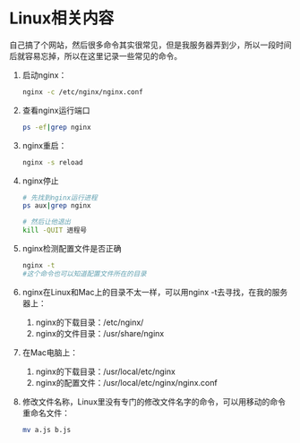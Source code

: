 # Linux相关内容

自己搞了个网站，然后很多命令其实很常见，但是我服务器弄到少，所以一段时间后就容易忘掉，所以在这里记录一些常见的命令。

1. 启动nginx：

    ```bash
    nginx -c /etc/nginx/nginx.conf
    ```

2. 查看nginx运行端口

    ```bash
    ps -ef|grep nginx
    ```

3. nginx重启：

    ```bash
    nginx -s reload
    ```

4. nginx停止

    ```bash
    # 先找到nginx运行进程
    ps aux|grep nginx

    # 然后让他退出
    kill -QUIT 进程号
    ```

5. nginx检测配置文件是否正确
  
    ```bash
    nginx -t
    #这个命令也可以知道配置文件所在的目录
    ```

6. nginx在Linux和Mac上的目录不太一样，可以用nginx -t去寻找，在我的服务器上：
   1. nginx的下载目录：/etc/nginx/
   2. nginx的文件目录：/usr/share/nginx

7. 在Mac电脑上：
   1. nginx的下载目录：/usr/local/etc/nginx
   2. nginx的配置文件：/usr/local/etc/nginx/nginx.conf

8. 修改文件名称，Linux里没有专门的修改文件名字的命令，可以用移动的命令重命名文件：

    ```bash
    mv a.js b.js
    ```
